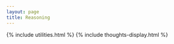 ```yaml
---
layout: page
title: Reasoning
---
```


{% include utilities.html %}
{% include thoughts-display.html %}
